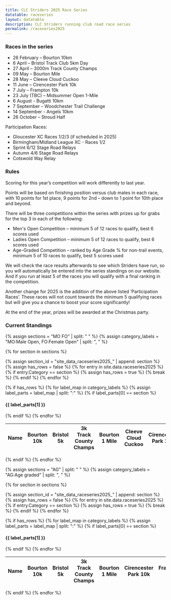 ```yaml
---
title: CLC Striders 2025 Race Series
datatable: raceseries
layout: datatable
description: CLC Striders running club road race series
permalink: /raceseries2025
---
```


### Races in the series

- 26 February – Bourton 10km
- 6 April – Bristol Track Club 5km Day
- 27 April – 3000m Track County Champs
- 09 May – Bourton Mile
- 28 May – Cleeve Cloud Cuckoo
- 11 June – Cirencester Park 10k
- 7 July – Frampton 10k
- 23 July (TBC) – Midsummer Open 1-Mile
- 6 August - Bugatti 10km
- 7 September – Woodchester Trail Challenge
- 14 September - Angels 10km
- 26 October – Stroud Half

Participation Races:
- Gloucester XC Races 1/2/3 (if scheduled in 2025)
- Birmingham/Midland League XC - Races 1/2
- Sprint 6/12 Stage Road Relays
- Autumn 4/6 Stage Road Relays
- Cotswold Way Relay


### Rules

Scoring for this year’s competition will work differently to last year.

Points will be based on finishing position versus club mates in each race, with 10 points for 1st place, 9 points for 2nd – down to 1 point for 10th place and beyond.

There will be three competitions within the series with prizes up for grabs for the top 3 in each of the following:
- Men's Open Competition – minimum 5 of 12 races to qualify, best 6 scores used
- Ladies Open Competition – minimum 5 of 12 races to qualify, best 6 scores used
- Age-Graded Competition – ranked by Age Grade % for non-trail events, minimum 5 of 10 races to qualify, best 5 scores used

We will check the race results afterwards to see which Striders have run, so you will automatically be entered into the series standings on our website. And if you run at least 5 of the races you will qualify with a final ranking in the competition.

Another change for 2025 is the addition of the above listed ‘Participation Races’. These races will not count towards the minimum 5 qualifying races but will give you a chance to boost your score significantly!

At the end of the year, prizes will be awarded at the Christmas party.


### Current Standings

{% assign sections = "MO FO" | split: " " %}
{% assign category_labels = "MO:Male Open, FO:Female Open" | split: ", " %}

{% for section in sections %}
  
  {% assign section_id = "site_data_raceseries2025_" | append: section %}
  {% assign has_rows = false %}
  {% for entry in site.data.raceseries2025 %}
    {% if entry.Category == section %}
      {% assign has_rows = true %}
      {% break %}
    {% endif %}
  {% endfor %}
  
  {% if has_rows %}
    {% for label_map in category_labels %}
      {% assign label_parts = label_map | split: ":" %}
      {% if label_parts[0] == section %}
<br/>
<h4>{{ label_parts[1] }}</h4>
      {% endif %}
    {% endfor %}
<table id="{{section_id}}" style="width:100%">
    <thead>
        <tr>
            <th data-field="Name">Name</th>
            <th data-field="bourton10k"><div class="vertical-text">Bourton 10k</div></th>
            <th data-field="bristol"><div class="vertical-text">Bristol 5k</div></th>
            <th data-field="countychamps"><div class="vertical-text">3k Track County Champs</div></th>
            <th data-field="bourton1mile"><div class="vertical-text">Bourton 1 Mile</div></th>
            <th data-field="cleeve"><div class="vertical-text">Cleeve Cloud Cuckoo</div></th>
            <th data-field="cirencester"><div class="vertical-text">Cirencester Park 10k</div></th>
            <th data-field="frampton"><div class="vertical-text">Frampton 10k</div></th>
            <th data-field="midsummer"><div class="vertical-text">Midsummer Open 1-Mile</div></th>
            <th data-field="bugatti"><div class="vertical-text">Bugatti 10k</div></th>
            <th data-field="woodchester"><div class="vertical-text">Woodchester Trail Challenge</div></th>
            <th data-field="angels"><div class="vertical-text">Angels 10k</div></th>
            <th data-field="stroud"><div class="vertical-text">Stroud Half</div></th>
            <th data-field="participationbonus"><div class="vertical-text">Participation bonus</div></th>
            <th data-field="total">Total (best 6)</th>
            <th data-field="rank">Rank (min. 5 fixtures)</th>
        </tr>
    </thead>
</table>
  {% endif %}
{% endfor %}

{% assign sections = "AG" | split: " " %}
{% assign category_labels = "AG:Age graded" | split: ", " %}

{% for section in sections %}
  
  {% assign section_id = "site_data_raceseries2025_" | append: section %}
  {% assign has_rows = false %}
  {% for entry in site.data.raceseries2025 %}
    {% if entry.Category == section %}
      {% assign has_rows = true %}
      {% break %}
    {% endif %}
  {% endfor %}
  
  {% if has_rows %}
    {% for label_map in category_labels %}
      {% assign label_parts = label_map | split: ":" %}
      {% if label_parts[0] == section %}
<br/>
<h4>{{ label_parts[1] }}</h4>
      {% endif %}
    {% endfor %}
<table id="{{section_id}}" style="width:100%">
    <thead>
        <tr>
            <th data-field="Name">Name</th>
            <th data-field="bourton10k"><div class="vertical-text">Bourton 10k</div></th>
            <th data-field="bristol"><div class="vertical-text">Bristol 5k</div></th>
            <th data-field="countychamps"><div class="vertical-text">3k Track County Champs</div></th>
            <th data-field="bourton1mile"><div class="vertical-text">Bourton 1 Mile</div></th>
            <th data-field="cirencester"><div class="vertical-text">Cirencester Park 10k</div></th>
            <th data-field="frampton"><div class="vertical-text">Frampton 10k</div></th>
            <th data-field="midsummer"><div class="vertical-text">Midsummer Open 1-Mile</div></th>
            <th data-field="bugatti"><div class="vertical-text">Bugatti 10k</div></th>
            <th data-field="angels"><div class="vertical-text">Angels 10k</div></th>
            <th data-field="stroud"><div class="vertical-text">Stroud Half</div></th>
            <th data-field="participationbonus"><div class="vertical-text">Participation bonus</div></th>
            <th data-field="total">Total (best 5)</th>
            <th data-field="rank">Rank (min. 5 fixtures)</th>
        </tr>
    </thead>
</table>
  {% endif %}
{% endfor %}

